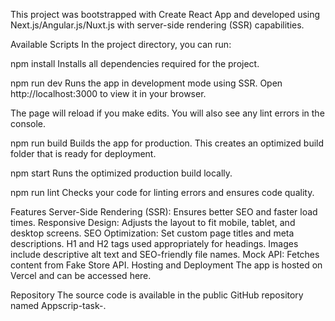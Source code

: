 This project was bootstrapped with Create React App and developed using Next.js/Angular.js/Nuxt.js with server-side rendering (SSR) capabilities.

Available Scripts
In the project directory, you can run:

npm install
Installs all dependencies required for the project.

npm run dev
Runs the app in development mode using SSR.
Open http://localhost:3000 to view it in your browser.

The page will reload if you make edits. You will also see any lint errors in the console.

npm run build
Builds the app for production.
This creates an optimized build folder that is ready for deployment.

npm start
Runs the optimized production build locally.

npm run lint
Checks your code for linting errors and ensures code quality.

Features
Server-Side Rendering (SSR): Ensures better SEO and faster load times.
Responsive Design: Adjusts the layout to fit mobile, tablet, and desktop screens.
SEO Optimization:
Set custom page titles and meta descriptions.
H1 and H2 tags used appropriately for headings.
Images include descriptive alt text and SEO-friendly file names.
Mock API: Fetches content from Fake Store API.
Hosting and Deployment
The app is hosted on Vercel and can be accessed here.

Repository
The source code is available in the public GitHub repository named Appscrip-task-<candidate-name>.

